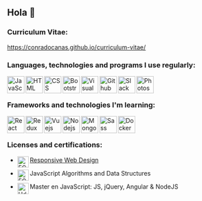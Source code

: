 ## Hola 👋

### Curriculum Vitae:
https://conradocanas.github.io/curriculum-vitae/

### Languages, technologies and programs I use regularly:

<img align="left" alt="JavaScript" width="40" src="https://devicons.github.io/devicon/devicon.git/icons/javascript/javascript-plain.svg" />
<img align="left" alt="HTML" width="40" src="https://devicons.github.io/devicon/devicon.git/icons/html5/html5-original.svg" />
<img align="left" alt="CSS" width="40" src="https://devicons.github.io/devicon/devicon.git/icons/css3/css3-original.svg" />
<img align="left" alt="Bootstrap" width="40" src="https://devicons.github.io/devicon/devicon.git/icons/bootstrap/bootstrap-plain.svg" />
<img align="left" alt="Visual Studio Code" width="40px" src="https://devicons.github.io/devicon/devicon.git/icons/visualstudio/visualstudio-plain.svg" />
<img align="left" alt="Github" width="40px" src="https://devicons.github.io/devicon/devicon.git/icons/github/github-original.svg" />
<img align="left" alt="Slack" width="40px" src="https://devicons.github.io/devicon/devicon.git/icons/slack/slack-original.svg" />
<img align="left" alt="Photoshop" width="40" src="https://devicons.github.io/devicon/devicon.git/icons/photoshop/photoshop-plain.svg" />


<br><br>

### Frameworks and technologies I'm learning:

<img align="left" alt="React" width="40" src="https://devicons.github.io/devicon/devicon.git/icons/react/react-original.svg" />
<img align="left" alt="Redux" width="40" src="https://devicons.github.io/devicon/devicon.git/icons/redux/redux-original.svg" />
<img align="left" alt="Vuejs" width="40" src="https://devicons.github.io/devicon/devicon.git/icons/vuejs/vuejs-original.svg" />
<img align="left" alt="Nodejs" width="40" src="https://devicons.github.io/devicon/devicon.git/icons/nodejs/nodejs-original.svg" />
<img align="left" alt="MongoDB" width="40" src="https://devicons.github.io/devicon/devicon.git/icons/mongodb/mongodb-original.svg" />
<img align="left" alt="Sass" width="40" src="https://devicons.github.io/devicon/devicon.git/icons/sass/sass-original.svg" />
<img align="left" alt="Docker" width="40" src="https://devicons.github.io/devicon/devicon.git/icons/docker/docker-original.svg" />


<br><br>

### Licenses and certifications:

* <img align="left" alt="FCC" width="26px" src="https://img.icons8.com/windows/32/000000/free-code-camp.png"/> [Responsive Web Design](https://www.freecodecamp.org/certification/conradocanas/responsive-web-design)

* <img align="left" alt="FCC" width="26px" src="https://img.icons8.com/windows/32/000000/free-code-camp.png"/> JavaScript Algorithms and Data Structures

* <img align="left" alt="Udemy" width="26px" src="https://cdn.freebiesupply.com/logos/large/2x/udemy-1-logo-png-transparent.png"/> Master en JavaScript: JS, jQuery, Angular & NodeJS
<!--
**conradocanas/conradocanas** is a ✨ _special_ ✨ repository because its `README.md` (this file) appears on your GitHub profile.

Here are some ideas to get you started:

- 🔭 I’m currently working on ...
- 🌱 I’m currently learning ...
- 👯 I’m looking to collaborate on ...
- 🤔 I’m looking for help with ...
- 💬 Ask me about ...
- 📫 How to reach me: ...
- 😄 Pronouns: ...
- ⚡ Fun fact: ...
-->

